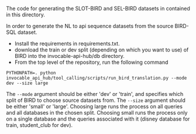 
The code for generating the SLOT-BIRD and SEL-BIRD datasets in contained in this directory. 

In order to generate the NL to api sequence datasets from the source BIRD-SQL dataset. 

- Install the requirements in requirements.txt. 
- download the train or dev split (depending on which you want to use) of BIRD into the invocable-api-hub/db directory. 
- From the top level of the repository, run the following command

```
PYTHONPATH=. python invocable_api_hub/tool_calling/scripts/run_bird_translation.py --mode dev --size large
```

The `--mode` argument should be either 'dev' or 'train', and specifies which split of BIRD to choose source datasets from. The `--size` argument should be either 'small' or 'large'. Choosing large runs the process on all queries and all databases in the chosen split. Choosing small runs the process only on a single database and the queries associated with it (disney database for train, student_club for dev). 
